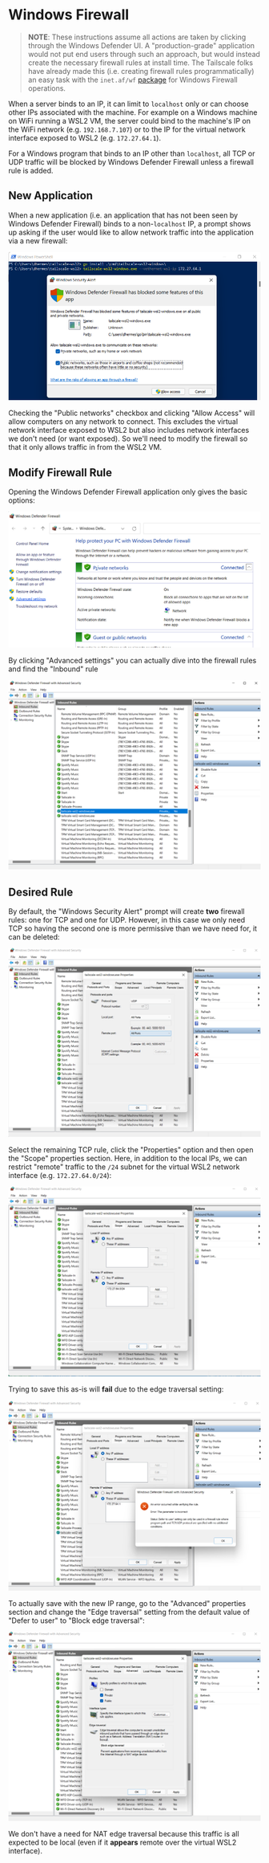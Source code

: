 # Windows Firewall

> **NOTE**: These instructions assume all actions are taken by clicking
> through the Windows Defender UI. A "production-grade" application would not
> put end users through such an approach, but would instead create the
> necessary firewall rules at install time. The Tailscale folks have already
> made this (i.e. creating firewall rules programmatically) an easy task with
> the `inet.af/wf` [package][8] for Windows Firewall operations.

When a server binds to an IP, it can limit to `localhost` only or can choose
other IPs associated with the machine. For example on a Windows machine on WiFi
running a WSL2 VM, the server could bind to the machine's IP on the WiFi
network (e.g. `192.168.7.107`) or to the IP for the virtual network interface
exposed to WSL2 (e.g. `172.27.64.1`).

For a Windows program that binds to an IP other than `localhost`, all
TCP or UDP traffic will be blocked by Windows Defender Firewall unless a
firewall rule is added.

## New Application

When a new application (i.e. an application that has not been seen by
Windows Defender Firewall) binds to a non-`localhost` IP, a prompt shows up
asking if the user would like to allow network traffic into the application
via a new firewall:

![Windows Defender sees a new binary][1]

Checking the "Public networks" checkbox and clicking "Allow Access" will
allow computers on any network to connect. This excludes the virtual network
interface exposed to WSL2 but also includes network interfaces we don't need
(or want exposed). So we'll need to modify the firewall so that it only allows
traffic in from the WSL2 VM.

## Modify Firewall Rule

Opening the Windows Defender Firewall application only gives the basic
options:

![Windows Defender basic options][2]

By clicking "Advanced settings" you can actually dive into the firewall
rules and find the "Inbound" rule

![Windows Defender inbound rules][3]

## Desired Rule

By default, the "Windows Security Alert" prompt will create **two** firewall
rules: one for TCP and one for UDP. However, in this case we only need TCP
so having the second one is more permissive than we have need for, it can
be deleted:

![Windows Defender UDP rule][4]

Select the remaining TCP rule, click the "Properties" option and then open
the "Scope" properties section. Here, in addition to the local IPs, we can
restrict "remote" traffic to the `/24` subnet for the virtual WSL2
network interface (e.g. `172.27.64.0/24`):

![Windows Defender remote IPs][5]

Trying to save this as-is will **fail** due to the edge traversal setting:

![Windows Defender invalid][6]

To actually save with the new IP range, go to the "Advanced" properties
section and change the "Edge traversal" setting from the default value of
"Defer to user" to "Block edge traversal":

![Edge Traversal][7]

We don't have a need for NAT edge traversal because this traffic is all
expected to be local (even if it **appears** remote over the virtual WSL2
interface).

[1]: _images/01-defender-new.png
[2]: _images/02-defender-basic.png
[3]: _images/03-defender-inbound.png
[4]: _images/04-defender-udp.png
[5]: _images/05-defender-source-ips.png
[6]: _images/06-defender-invalid.png
[7]: _images/07-defender-edge-traversal.png
[8]: https://pkg.go.dev/inet.af/wf
